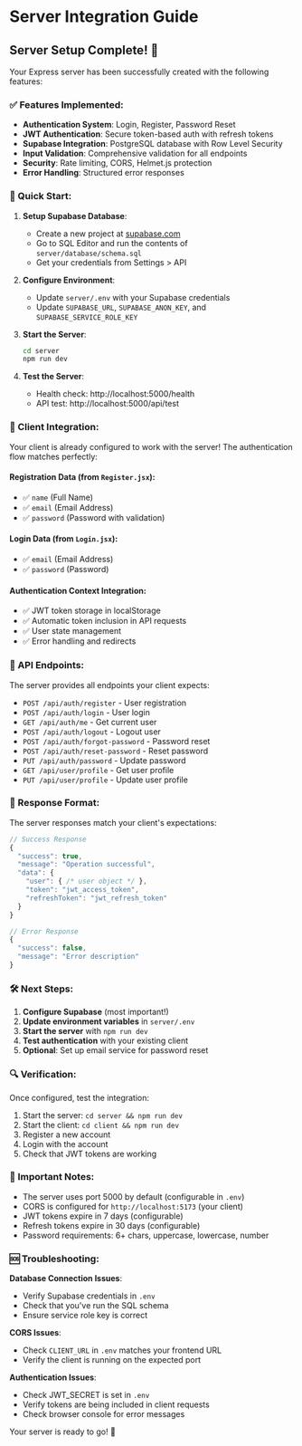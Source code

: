 # Server Integration Guide

## Server Setup Complete! 🎉

Your Express server has been successfully created with the following features:

### ✅ Features Implemented:
- **Authentication System**: Login, Register, Password Reset
- **JWT Authentication**: Secure token-based auth with refresh tokens
- **Supabase Integration**: PostgreSQL database with Row Level Security
- **Input Validation**: Comprehensive validation for all endpoints
- **Security**: Rate limiting, CORS, Helmet.js protection
- **Error Handling**: Structured error responses

### 🚀 Quick Start:

1. **Setup Supabase Database**:
   - Create a new project at [supabase.com](https://supabase.com)
   - Go to SQL Editor and run the contents of `server/database/schema.sql`
   - Get your credentials from Settings > API

2. **Configure Environment**:
   - Update `server/.env` with your Supabase credentials
   - Update `SUPABASE_URL`, `SUPABASE_ANON_KEY`, and `SUPABASE_SERVICE_ROLE_KEY`

3. **Start the Server**:
   ```bash
   cd server
   npm run dev
   ```

4. **Test the Server**:
   - Health check: http://localhost:5000/health
   - API test: http://localhost:5000/api/test

### 🔗 Client Integration:

Your client is already configured to work with the server! The authentication flow matches perfectly:

#### Registration Data (from `Register.jsx`):
- ✅ `name` (Full Name)
- ✅ `email` (Email Address) 
- ✅ `password` (Password with validation)

#### Login Data (from `Login.jsx`):
- ✅ `email` (Email Address)
- ✅ `password` (Password)

#### Authentication Context Integration:
- ✅ JWT token storage in localStorage
- ✅ Automatic token inclusion in API requests
- ✅ User state management
- ✅ Error handling and redirects

### 📡 API Endpoints:

The server provides all endpoints your client expects:

- `POST /api/auth/register` - User registration
- `POST /api/auth/login` - User login  
- `GET /api/auth/me` - Get current user
- `POST /api/auth/logout` - Logout user
- `POST /api/auth/forgot-password` - Password reset
- `POST /api/auth/reset-password` - Reset password
- `PUT /api/auth/password` - Update password
- `GET /api/user/profile` - Get user profile
- `PUT /api/user/profile` - Update user profile

### 🎯 Response Format:

The server responses match your client's expectations:

```javascript
// Success Response
{
  "success": true,
  "message": "Operation successful",
  "data": {
    "user": { /* user object */ },
    "token": "jwt_access_token",
    "refreshToken": "jwt_refresh_token"
  }
}

// Error Response  
{
  "success": false,
  "message": "Error description"
}
```

### 🛠️ Next Steps:

1. **Configure Supabase** (most important!)
2. **Update environment variables** in `server/.env`
3. **Start the server** with `npm run dev`
4. **Test authentication** with your existing client
5. **Optional**: Set up email service for password reset

### 🔍 Verification:

Once configured, test the integration:

1. Start the server: `cd server && npm run dev`
2. Start the client: `cd client && npm run dev`  
3. Register a new account
4. Login with the account
5. Check that JWT tokens are working

### 📝 Important Notes:

- The server uses port 5000 by default (configurable in `.env`)
- CORS is configured for `http://localhost:5173` (your client)
- JWT tokens expire in 7 days (configurable)
- Refresh tokens expire in 30 days (configurable)
- Password requirements: 6+ chars, uppercase, lowercase, number

### 🆘 Troubleshooting:

**Database Connection Issues**:
- Verify Supabase credentials in `.env`
- Check that you've run the SQL schema
- Ensure service role key is correct

**CORS Issues**:
- Check `CLIENT_URL` in `.env` matches your frontend URL
- Verify the client is running on the expected port

**Authentication Issues**:
- Check JWT_SECRET is set in `.env`
- Verify tokens are being included in client requests
- Check browser console for error messages

Your server is ready to go! 🚀
